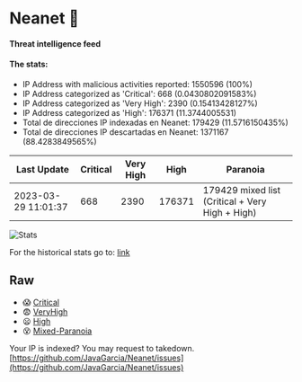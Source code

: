 # Neanet :hocho:
#### Threat intelligence feed
#### The stats:

- IP Address with malicious activities reported: 1550596 (100%)
- IP Address categorized as 'Critical':  668 (0.0430802091583%)
- IP Address categorized as 'Very High':  2390 (0.15413428127%)
- IP Address categorized as 'High':  176371 (11.3744005531)
- Total de direcciones IP indexadas en Neanet:  179429 (11.5716150435%)
- Total de direcciones IP descartadas en Neanet:  1371167 (88.4283849565%)

| Last Update | Critical | Very High | High | Paranoia |
| --- | --- | --- | --- | --- |
| 2023-03-29 11:01:37 | 668 | 2390 | 176371 | 179429 mixed list (Critical + Very High + High)|

![Stats](https://docs.google.com/spreadsheets/d/e/2PACX-1vSnaNMIXVabIpDJjufMlzH7poXnshF3mgd8Is1g9ytUEzVsP5my4Trn8f-xkoLLQ38xpL3HtmUexLo6/pubchart?oid=501124687&format=image)

For the historical stats go to: [link](/stats.csv)
## Raw
- :scream: [Critical](https://raw.githubusercontent.com/JavaGarcia/Neanet/master/blacklists/neanet_critical.txt)
- :fearful: [VeryHigh](https://raw.githubusercontent.com/JavaGarcia/Neanet/master/blacklists/neanet_veryHigh.txtt)
- :frowning: [High](https://raw.githubusercontent.com/JavaGarcia/Neanet/master/blacklists/neanet_high.txt)
- :dizzy_face: [Mixed-Paranoia](https://raw.githubusercontent.com/JavaGarcia/Neanet/master/blacklists/neanet_all.txt)


Your IP is indexed? You may request to takedown. [https://github.com/JavaGarcia/Neanet/issues](https://github.com/JavaGarcia/Neanet/issues)






























































































































































































































































































































































































































































































































































































































































































































































































































































































































































































































































































































































































































































































































































































































































































































































































































































































































































































































































































































































































































































































































































































































































































































































































































































































































































































































































































































































































































































































































































































































































































































































































































































































































































































































































































































































































































































































































































































































































































































































































































































































































































































































































































































































































































































































































































































































































































































































































































































































































































































































































































































































































































































































































































































































































































































































































































































































































































































































































































































































































































































































































































































































































































































































































































































































































































































































































































































































































































































































































































































































































































































































































































































































































































































































































































































































































































































































































































































































































































































































































































































































































































































































































































































































































































































































































































































































































































































































































































































































































































































































































































































































































































































































































































































































































































































































































































































































































































































































































































































































































































































































































































































































































































































































































































